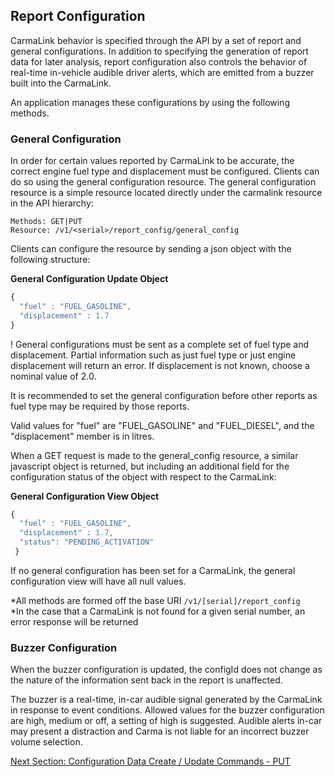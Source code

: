 <h2>Report Configuration</h2>  
CarmaLink behavior is specified through the API by a set of report and general configurations. In addition to specifying the generation of report data for later analysis, report configuration also controls the behavior of real-time in-vehicle audible driver alerts, which are emitted from a buzzer built into the CarmaLink.  
  
An application manages these configurations by using the following methods.  

### General Configuration  
In order for certain values reported by CarmaLink to be accurate, the correct engine fuel type and displacement must be configured. Clients can do so using the general configuration resource. The general configuration resource is a simple resource located directly under the carmalink resource in the API hierarchy:  
  
```text
Methods: GET|PUT  
Resource: /v1/<serial>/report_config/general_config
```
  
Clients can configure the resource by sending a json object with the following structure:  
  
**General Configuration Update Object**  
```javascript
{  
  "fuel" : "FUEL_GASOLINE",  
  "displacement" : 1.7  
}
```
  
! General configurations must be sent as a complete set of fuel type and displacement. Partial information such as just fuel type or just engine displacement will return an error. If displacement is not known, choose a nominal value of 2.0.  
  
It is recommended to set the general configuration before other reports as fuel type may be required by those reports.  
  
Valid values for "fuel" are "FUEL_GASOLINE" and "FUEL_DIESEL", and the "displacement" member is in litres.  

When a GET request is made to the general_config resource, a similar javascript object is returned, but including an additional field for the configuration status of the object with respect to the CarmaLink:  
  
**General Configuration View Object**  
```javascript
{  
  "fuel" : "FUEL_GASOLINE",  
  "displacement" : 1.7,  
  "status": "PENDING_ACTIVATION"  
 }
```
  
If no general configuration has been set for a CarmaLink, the general configuration view will have all null values.  
  
*All methods are formed off the base URI `/v1/[serial]/report_config`  
*In the case that a CarmaLink is not found for a given serial number, an error response will be returned  
  
### Buzzer Configuration  
When the buzzer configuration is updated, the configId does not change as the nature of the information sent back in the report is unaffected.  
  
The buzzer is a real-time, in-car audible signal generated by the CarmaLink in response to event conditions. Allowed values for the buzzer configuration are high, medium or off, a setting of high is suggested. Audible alerts in-car may present a distraction and Carma is not liable for an incorrect buzzer volume selection.  
  
[Next Section: Configuration Data Create / Update Commands - PUT](https://github.com/CarmaSys/CarmaLinkAPI/blob/1.4/configurationDataCreateUpdateCommandsPUT.md)

